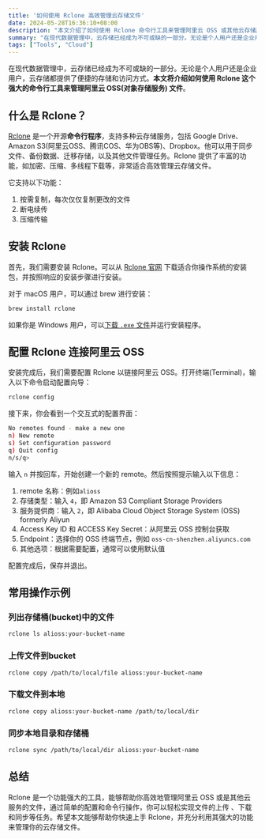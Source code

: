 ```yaml
---
title: '如何使用 Rclone 高效管理云存储文件'
date: 2024-05-28T16:36:10+08:00
description: "本文介绍了如何使用 Rclone 命令行工具来管理阿里云 OSS 或其他云存储服务。"
summary: "在现代数据管理中，云存储已经成为不可或缺的一部分。无论是个人用户还是企业用户，云存储都提供了便捷的存储和访问方式。本文将介绍如何使用 Rclone 这个强大的命令行工具来管理阿里云 OSS(对象存储服务) 文件。"
tags: ["Tools", "Cloud"]
---
```


在现代数据管理中，云存储已经成为不可或缺的一部分。无论是个人用户还是企业用户，云存储都提供了便捷的存储和访问方式。**本文将介绍如何使用 Rclone 这个强大的命令行工具来管理阿里云 OSS(对象存储服务) 文件**。

## 什么是 Rclone？

[Rclone](https://github.com/rclone/rclone) 是一个开源**命令行程序**，支持多种云存储服务，包括 Google Drive、Amazon S3(阿里云OSS、腾讯COS、华为OBS等)、Dropbox。他可以用于同步文件、备份数据、迁移存储，以及其他文件管理任务。Rclone 提供了丰富的功能，如加密、压缩、多线程下载等，非常适合高效管理云存储文件。

它支持以下功能：
1. 按需复制，每次仅仅复制更改的文件
2. 断电续传
3. 压缩传输

## 安装 Rclone

首先，我们需要安装 Rclone。可以从 [Rclone 官网](https://rclone.org/install/) 下载适合你操作系统的安装包，并按照响应的安装步骤进行安装。

对于 macOS 用户，可以通过 brew 进行安装：

```zsh
brew install rclone
```

如果你是 Windows 用户，可以[下载 `.exe` 文件](https://rclone.org/install/#windows-precompiled)并运行安装程序。

## 配置 Rclone 连接阿里云 OSS

安装完成后，我们需要配置 Rclone 以链接阿里云 OSS。打开终端(Terminal)，输入以下命令启动配置向导：

```zsh
rclone config
```

接下来，你会看到一个交互式的配置界面：

```zsh
No remotes found - make a new one
n) New remote
s) Set configuration password
q) Quit config
n/s/q>
```

输入 `n` 并按回车，开始创建一个新的 remote。然后按照提示输入以下信息：

1. remote 名称：例如`alioss`
2. 存储类型：输入 `4`，即 Amazon S3 Compliant Storage Providers
3. 服务提供商：输入 `2`，即 Alibaba Cloud Object Storage System (OSS) formerly Aliyun
4. Access Key ID 和 ACCESS Key Secret：从阿里云 OSS 控制台获取
5. Endpoint：选择你的 OSS 终端节点，例如 `oss-cn-shenzhen.aliyuncs.com`
6. 其他选项：根据需要配置，通常可以使用默认值

配置完成后，保存并退出。

## 常用操作示例

### 列出存储桶(bucket)中的文件

```zsh
rclone ls alioss:your-bucket-name
```

### 上传文件到bucket
```zsh
rclone copy /path/to/local/file alioss:your-bucket-name
```

### 下载文件到本地
```zsh
rclone copy alioss:your-bucket-name /path/to/local/dir
```

### 同步本地目录和存储桶
```zsh
rclone sync /path/to/local/dir alioss:your-bucket-name
```

## 总结

Rclone 是一个功能强大的工具，能够帮助你高效地管理阿里云 OSS 或是其他云服务的文件，通过简单的配置和命令行操作，你可以轻松实现文件的上传
、下载和同步等任务。希望本文能够帮助你快速上手 Rclone，并充分利用其强大的功能来管理你的云存储文件。